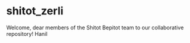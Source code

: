 # shitot_zerli

Welcome, dear members of the Shitot Bepitot team to our collaborative repository!
Hanil